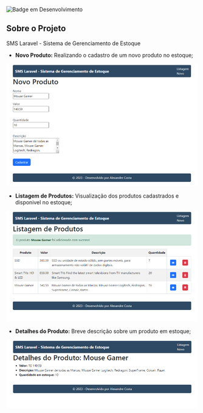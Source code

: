 
![Badge em Desenvolvimento](http://img.shields.io/static/v1?label=STATUS&message=EM%20DESENVOLVIMENTO&color=2088f2&style=for-the-badge)

## Sobre o Projeto

SMS Laravel - Sistema de Gerenciamento de Estoque

- **Novo Produto:** Realizando o cadastro de um novo produto no estoque;

![Novo Produto](public/img/new_product.png)

- **Listagem de Produtos:** Visualização dos produtos cadastrados e disponivel no estoque;

![Listagem de Produtos](public/img/list_products.png)

- **Detalhes do Produto:** Breve descrição sobre um produto em estoque;

![Listagem de Produtos](public/img/details_product.png)
